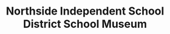 ---
layout: repo
title: "Northside Independent School District School Museum"
id: 17312
permalink: repos/17312/
---